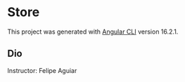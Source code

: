 # Store

This project was generated with [Angular CLI](https://github.com/angular/angular-cli) version 16.2.1.

## Dio

Instructor: Felipe Aguiar


